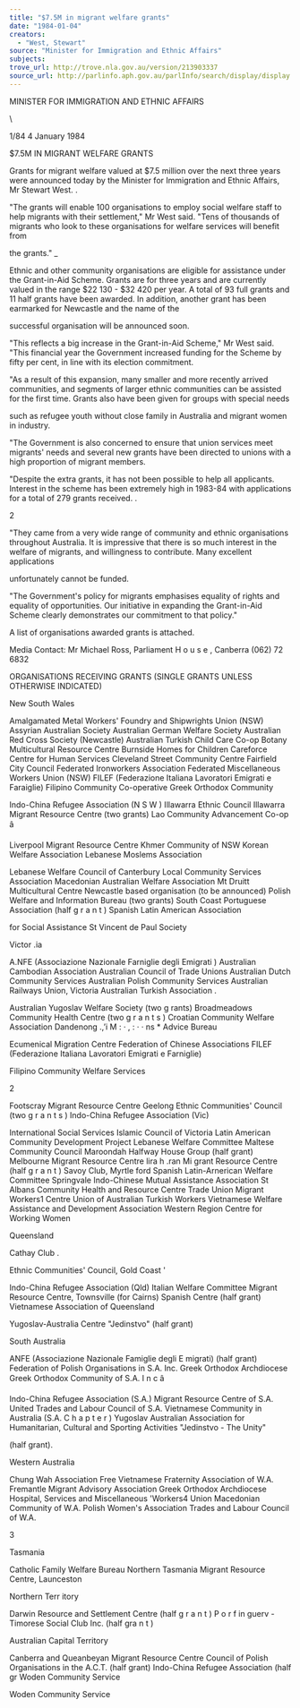 ```yaml
---
title: "$7.5M in migrant welfare grants"
date: "1984-01-04"
creators:
  - "West, Stewart"
source: "Minister for Immigration and Ethnic Affairs"
subjects:
trove_url: http://trove.nla.gov.au/version/213903337
source_url: http://parlinfo.aph.gov.au/parlInfo/search/display/display.w3p;query=Id%3A%22media/pressrel/HPR03002437%22
---
```


 MINISTER FOR IMMIGRATION  AND ETHNIC AFFAIRS

 \

 1/84 4 January 1984

 $7.5M IN MIGRANT WELFARE GRANTS

 Grants for migrant welfare valued at $7.5 million over the   next three years were announced today by the Minister for   Immigration and Ethnic Affairs, Mr Stewart West. .

 "The grants will enable 100 organisations to employ social   welfare staff to help migrants with their settlement," Mr West said.  "Tens of thousands of migrants who look to   these organisations for welfare services will benefit from  

 the grants." _

 Ethnic and other community organisations are eligible for   assistance under the Grant-in-Aid Scheme. Grants are for   three years and are currently valued in the range $22 130   - $32 420 per year.  A total of 93 full grants and 11 half   grants have been awarded.  In addition, another grant has   been earmarked for Newcastle and the name of the  

 successful organisation will be announced soon.

 "This reflects a big increase in the Grant-in-Aid Scheme,"   Mr West said. "This financial year the Government   increased funding for the Scheme by fifty per cent, in   line with its election commitment.

 "As a result of this expansion, many smaller and more   recently arrived communities, and segments of larger   ethnic communities can be assisted for the first time.   Grants also have been given for groups with special needs  

 such as refugee youth without close family in Australia   and migrant women in industry.

 "The Government is also concerned to ensure that union   services meet migrants' needs and several new grants have   been directed to unions with a high proportion of migrant   members.

 "Despite the extra grants, it has not been possible to   help all applicants. Interest in the scheme has been   extremely high in 1983-84 with applications for a total of   279 grants received. .

 2

 "They came from a very wide range of community and ethnic  organisations throughout Australia. It is impressive that  there is so much interest in the welfare of migrants, and  willingness to contribute.  Many excellent applications 

 unfortunately cannot be funded.

 "The Government's policy for migrants emphasises equality  of rights and equality of opportunities. Our initiative  in expanding the Grant-in-Aid Scheme clearly demonstrates  our commitment to that policy."

 A list of organisations awarded grants is attached.

 Media Contact: Mr Michael Ross, Parliament H o u s e , Canberra  (062) 72 6832

 ORGANISATIONS RECEIVING GRANTS (SINGLE GRANTS UNLESS  OTHERWISE INDICATED)

 New South Wales

 Amalgamated Metal Workers' Foundry and Shipwrights Union  (NSW) Assyrian Australian Society  Australian German Welfare Society  Australian Red Cross Society (Newcastle) Australian Turkish Child Care Co-op  Botany Multicultural Resource Centre  Burnside Homes for Children  Careforce Centre for Human Services  Cleveland Street Community Centre  Fairfield City Council  Federated Ironworkers Association  Federated Miscellaneous Workers Union (NSW) FILEF (Federazione Italiana Lavoratori Emigrati e Faraiglie) Filipino Community Co-operative Greek Orthodox Community

 Indo-China Refugee Association (N S W ) Illawarra Ethnic Council Illawarra Migrant Resource Centre (two grants) Lao Community Advancement Co-op â 

 Liverpool Migrant Resource Centre Khmer Community of NSW Korean Welfare Association Lebanese Moslems Association

 Lebanese Welfare Council of Canterbury Local Community Services Association Macedonian Australian Welfare Association Mt Druitt Multicultural Centre Newcastle based organisation (to be announced) Polish Welfare and Information Bureau (two grants) South Coast Portuguese Association (half g r a n t ) Spanish Latin American Association 

 for Social Assistance  St Vincent de Paul Society

 Victor .ia

 A.NFE (Associazione Nazionale Farniglie degli Emigrati ) Australian Cambodian Association Australian Council of Trade Unions Australian Dutch Community Services Australian Polish Community Services Australian Railways Union, Victoria Australian Turkish Association .

 Australian Yugoslav Welfare Society (two g rants)   Broadmeadows Community Health Centre (two g r a n t s ) Croatian Community Welfare Association  Dandenong .,’i M  : · , : · · ns *  Advice Bureau 

 Ecumenical Migration Centre  Federation of Chinese Associations FILEF (Federazione Italiana Lavoratori Emigrati e Farniglie) 

 Filipino Community Welfare Services

 2

 Footscray Migrant Resource Centre Geelong Ethnic Communities' Council (two g r a n t s ) Indo-China Refugee Association (Vic)

 International Social Services  Islamic Council of Victoria Latin American Community Development Project  Lebanese Welfare Committee  Maltese Community Council Maroondah Halfway House Group (half grant) Melbourne Migrant Resource Centre lira h .ran Mi grant Resource Centre (half g r a n t ) Savoy Club, Myrtle ford Spanish Latin-Arnerican Welfare Committee Springvale Indo-Chinese Mutual Assistance Association St Albans Community Health and Resource Centre Trade Union Migrant Workers1 Centre Union of Australian Turkish Workers Vietnamese Welfare Assistance and Development Association  Western Region Centre for Working Women

 Queensland

 Cathay Club .

 Ethnic Communities' Council, Gold Coast '

 Indo-China Refugee Association (Qld) Italian Welfare Committee Migrant Resource Centre, Townsville (for Cairns)  Spanish Centre (half grant) Vietnamese Association of Queensland 

 Yugoslav-Australia Centre "Jedinstvo" (half grant)

 South Australia

 ANFE (Associazione Nazionale Famiglie degli E migrati) (half grant) Federation of Polish Organisations in S.A. Inc. Greek Orthodox Archdiocese Greek Orthodox Community of S.A. I n c â

 Indo-China Refugee Association (S.A.) Migrant Resource Centre of S.A. United Trades and Labour Council of S.A. Vietnamese Community in Australia (S.A. C h a p t e r ) Yugoslav Australian Association for Humanitarian, Cultural  and Sporting Activities "Jedinstvo - The Unity"

 (half grant).

 Western Australia

 Chung Wah Association Free Vietnamese Fraternity Association of W.A.  Fremantle Migrant Advisory Association  Greek Orthodox Archdiocese Hospital, Services and Miscellaneous 'Workers4 Union  Macedonian Community of W.A. Polish Women's Association  Trades and Labour Council of W.A.

 3

 Tasmania

 Catholic Family Welfare Bureau Northern Tasmania Migrant Resource Centre, Launceston 

 Northern Terr itory

 Darwin Resource and Settlement Centre (half g r a n t )   P o r f in  guerv -Timorese Social Club Inc.  (half gra n t )

 Australian Capital Territory

 Canberra and Queanbeyan Migrant Resource Centre  Council of Polish Organisations in the A.C.T. (half grant)  Indo-China Refugee Association (half gr Woden Community Service

 Woden Community Service

